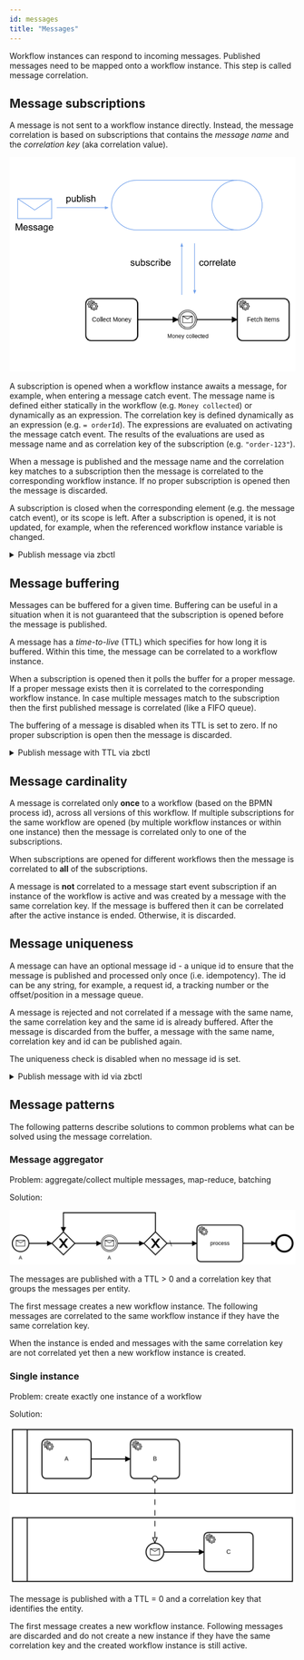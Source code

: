 ```yaml
---
id: messages
title: "Messages"
---
```


Workflow instances can respond to incoming messages. Published messages need to be mapped onto a workflow instance. This step is called message correlation.

## Message subscriptions

A message is not sent to a workflow instance directly. Instead, the message correlation is based on subscriptions that contains the _message name_ and the _correlation key_ (aka correlation value).

![Message Correlation](assets/message-correlation.png)

A subscription is opened when a workflow instance awaits a message, for example, when entering a message catch event. The message name is defined either statically in the workflow (e.g. `Money collected`) or dynamically as an expression. The correlation key is defined dynamically as an expression (e.g. `= orderId`). The expressions are evaluated on activating the message catch event. The results of the evaluations are used as message name and as correlation key of the subscription (e.g. `"order-123"`).

When a message is published and the message name and the correlation key matches to a subscription then the message is correlated to the corresponding workflow instance. If no proper subscription is opened then the message is discarded.

A subscription is closed when the corresponding element (e.g. the message catch event), or its scope is left. After a subscription is opened, it is not updated, for example, when the referenced workflow instance variable is changed.

<details>
   <summary>Publish message via zbctl</summary>
   <p>

```
zbctl publish message "Money collected" --correlationKey "order-123"
```

   </p>
 </details>

## Message buffering

Messages can be buffered for a given time. Buffering can be useful in a situation when it is not guaranteed that the subscription is opened before the message is published.

A message has a _time-to-live_ (TTL) which specifies for how long it is buffered. Within this time, the message can be correlated to a workflow instance.

When a subscription is opened then it polls the buffer for a proper message. If a proper message exists then it is correlated to the corresponding workflow instance. In case multiple messages match to the subscription then the first published message is correlated (like a FIFO queue).

The buffering of a message is disabled when its TTL is set to zero. If no proper subscription is open then the message is discarded.

<details>
   <summary>Publish message with TTL via zbctl</summary>
   <p>

```
zbctl publish message "Money collected" --correlationKey "order-123" --ttl 1h
```

   </p>
 </details>

## Message cardinality

A message is correlated only **once** to a workflow (based on the BPMN process id), across all versions of this workflow. If multiple subscriptions for the same workflow are opened (by multiple workflow instances or within one instance) then the message is correlated only to one of the subscriptions.

When subscriptions are opened for different workflows then the message is correlated to **all** of the subscriptions.

A message is **not** correlated to a message start event subscription if an instance of the workflow is active and was created by a message with the same correlation key. If the message is buffered then it can be correlated after the active instance is ended. Otherwise, it is discarded.

## Message uniqueness

A message can have an optional message id - a unique id to ensure that the message is published and processed only once (i.e. idempotency). The id can be any string, for example, a request id, a tracking number or the offset/position in a message queue.

A message is rejected and not correlated if a message with the same name, the same correlation key and the same id is already buffered. After the message is discarded from the buffer, a message with the same name, correlation key and id can be published again.

The uniqueness check is disabled when no message id is set.

<details>
   <summary>Publish message with id via zbctl</summary>
   <p>

```
zbctl publish message "Money collected" --correlationKey "order-123" --messageId "tracking-12345"
```

   </p>
 </details>

## Message patterns

The following patterns describe solutions to common problems what can be solved using the message correlation.

### Message aggregator

Problem: aggregate/collect multiple messages, map-reduce, batching

Solution:

![Message Aggregator](assets/message-aggregator.png)

The messages are published with a TTL > 0 and a correlation key that groups the messages per entity.

The first message creates a new workflow instance. The following messages are correlated to the same workflow instance if they have the same correlation key.

When the instance is ended and messages with the same correlation key are not correlated yet then a new workflow instance is created.

### Single instance

Problem: create exactly one instance of a workflow

Solution:

![Message Single Instance](assets/message-single-instance.png)

The message is published with a TTL = 0 and a correlation key that identifies the entity.

The first message creates a new workflow instance. Following messages are discarded and do not create a new instance if they have the same correlation key and the created workflow instance is still active.
